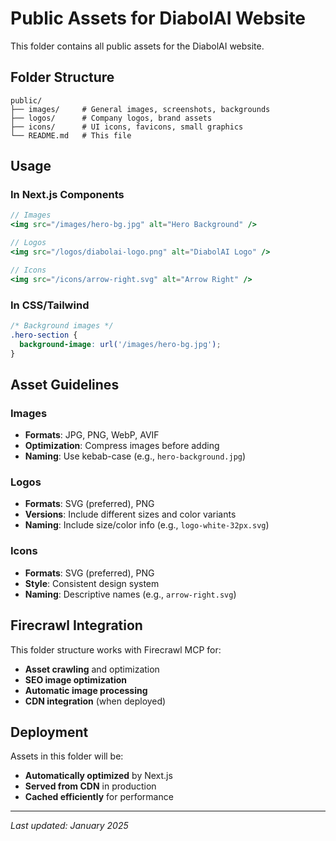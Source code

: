 # Public Assets for DiabolAI Website

This folder contains all public assets for the DiabolAI website.

## Folder Structure

```
public/
├── images/     # General images, screenshots, backgrounds
├── logos/      # Company logos, brand assets
├── icons/      # UI icons, favicons, small graphics
└── README.md   # This file
```

## Usage

### In Next.js Components
```jsx
// Images
<img src="/images/hero-bg.jpg" alt="Hero Background" />

// Logos
<img src="/logos/diabolai-logo.png" alt="DiabolAI Logo" />

// Icons
<img src="/icons/arrow-right.svg" alt="Arrow Right" />
```

### In CSS/Tailwind
```css
/* Background images */
.hero-section {
  background-image: url('/images/hero-bg.jpg');
}
```

## Asset Guidelines

### Images
- **Formats**: JPG, PNG, WebP, AVIF
- **Optimization**: Compress images before adding
- **Naming**: Use kebab-case (e.g., `hero-background.jpg`)

### Logos
- **Formats**: SVG (preferred), PNG
- **Versions**: Include different sizes and color variants
- **Naming**: Include size/color info (e.g., `logo-white-32px.svg`)

### Icons
- **Formats**: SVG (preferred), PNG
- **Style**: Consistent design system
- **Naming**: Descriptive names (e.g., `arrow-right.svg`)

## Firecrawl Integration

This folder structure works with Firecrawl MCP for:
- **Asset crawling** and optimization
- **SEO image optimization**
- **Automatic image processing**
- **CDN integration** (when deployed)

## Deployment

Assets in this folder will be:
- **Automatically optimized** by Next.js
- **Served from CDN** in production
- **Cached efficiently** for performance

---

*Last updated: January 2025*
